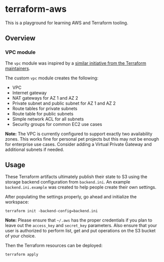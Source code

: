 # terraform-aws

This is a playground for learning AWS and Terraform tooling.

## Overview

### VPC module

The `vpc` module was inspired by a [similar initiative from the Terraform maintainers](https://registry.terraform.io/modules/terraform-aws-modules/vpc/aws/1.37.0).

The custom `vpc` module creates the following:

- VPC
- Internet gateway
- NAT gateways for AZ 1 and AZ 2
- Private subnet and public subnet for AZ 1 and AZ 2
- Route tables for private subnets
- Route table for public subnets
- Simple network ACL for all subnets
- Security groups for common EC2 use cases

**Note:** The VPC is currently configured to support exactly two
availability zones. This works fine for personal pet projects but this
may not be enough for enterprise use cases. Consider adding a Virtual Private
Gateway and additional subnets if needed.

## Usage

These Terraform artifacts ultimately publish their state to S3 using the storage backend configuration from `backend.ini`. An example `backend.ini.example` was created to help people create their own settings.

After populating the settings properly, go ahead and initialize the workspace:

    terraform init -backend-config=backend.ini

**Note:** Please ensure that `~/.aws` has the proper credentials if you plan to leave out the `access_key` and `secret_key` parameters. Also ensure that your user is authorized to perform list, get and put operations on the S3 bucket of your choice.

Then the Terraform resources can be deployed:

    terraform apply
